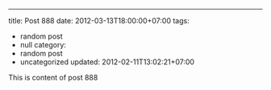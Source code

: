 ---
title: Post 888
date: 2012-03-13T18:00:00+07:00
tags:
  - random post
  - null
category:
  - random post
  - uncategorized
updated: 2012-02-11T13:02:21+07:00

This is content of post 888
